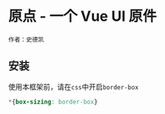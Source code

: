 # 原点 - 一个 Vue UI 原件

    作者：史德凯
    
## 安装
使用本框架前，请在`css`中开启`border-box`
```css
*{box-sizing: border-box}
```
